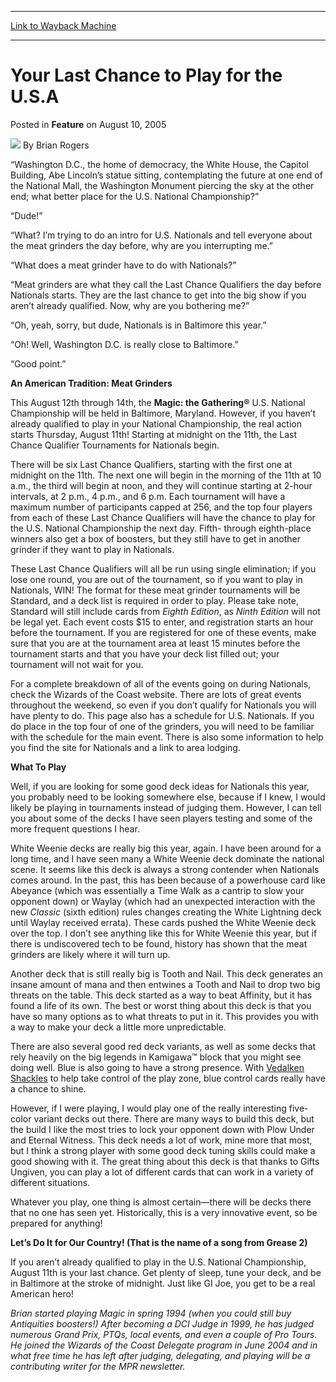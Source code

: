
---
[Link to Wayback Machine](https://web.archive.org/web/20211018183033/https://magic.wizards.com/en/articles/archive/feature/your-last-chance-play-usa-2005-08-10)

[_metadata_:author]:- "Brian Rogers"
[_metadata_:description]:- "“Washington D.C., the home of democracy, the White House, the Capitol Building, Abe Lincoln’s statue sitting, contemplating the future at one end of the National Mall, the Washington Monument piercing the sky at the other end; what better place for the U.S. National Championship?” “Dude!” “What? I’m trying to do an intro for U.S. Nationals and tell everyone about the meat"
[_metadata_:generator]:- "Drupal 7 (http://drupal.org)"
[_metadata_:publish_date]:- "2005-08-10"
[_metadata_:title]:- "Your Last Chance to Play for the U.S.A"
[_metadata_:wayback_capture_timestamp]:- "2021-10-18 18:30:33+00:00"
[_metadata_:wayback_raw_url]:- "https://web.archive.org/web/20211018183033id_/https://magic.wizards.com/en/articles/archive/feature/your-last-chance-play-usa-2005-08-10"
[_metadata_:wayback_url]:- "https://magic.wizards.com/en/articles/archive/feature/your-last-chance-play-usa-2005-08-10"
---


Your Last Chance to Play for the U.S.A
======================================



 Posted in **Feature**
 on August 10, 2005 






![](https://media.magic.wizards.com/styles/auth_small/public/generic-avatar-150_333.png)
By Brian Rogers











“Washington D.C., the home of democracy, the White House, the Capitol Building, Abe Lincoln’s statue sitting, contemplating the future at one end of the National Mall, the Washington Monument piercing the sky at the other end; what better place for the U.S. National Championship?”


“Dude!”


“What? I’m trying to do an intro for U.S. Nationals and tell everyone about the meat grinders the day before, why are you interrupting me.”


“What does a meat grinder have to do with Nationals?”


“Meat grinders are what they call the Last Chance Qualifiers the day before Nationals starts. They are the last chance to get into the big show if you aren’t already qualified. Now, why are you bothering me?”


“Oh, yeah, sorry, but dude, Nationals is in Baltimore this year.”


“Oh! Well, Washington D.C. is really close to Baltimore.”


“Good point.”


**An American Tradition: Meat Grinders**


This August 12th through 14th, the **Magic: the Gathering®** U.S. National Championship will be held in Baltimore, Maryland. However, if you haven’t already qualified to play in your National Championship, the real action starts Thursday, August 11th! Starting at midnight on the 11th, the Last Chance Qualifier Tournaments for Nationals begin.


There will be six Last Chance Qualifiers, starting with the first one at midnight on the 11th. The next one will begin in the morning of the 11th at 10 a.m., the third will begin at noon, and they will continue starting at 2-hour intervals, at 2 p.m., 4 p.m., and 6 p.m. Each tournament will have a maximum number of participants capped at 256, and the top four players from each of these Last Chance Qualifiers will have the chance to play for the U.S. National Championship the next day. Fifth- through eighth-place winners also get a box of boosters, but they still have to get in another grinder if they want to play in Nationals.


These Last Chance Qualifiers will all be run using single elimination; if you lose one round, you are out of the tournament, so if you want to play in Nationals, WIN! The format for these meat grinder tournaments will be Standard, and a deck list is required in order to play. Please take note, Standard will still include cards from *Eighth Edition*, as *Ninth Edition* will not be legal yet. Each event costs $15 to enter, and registration starts an hour before the tournament. If you are registered for one of these events, make sure that you are at the tournament area at least 15 minutes before the tournament starts and that you have your deck list filled out; your tournament will not wait for you.


For a complete breakdown of all of the events going on during Nationals, check the Wizards of the Coast website. There are lots of great events throughout the weekend, so even if you don’t qualify for Nationals you will have plenty to do. This page also has a schedule for U.S. Nationals. If you do place in the top four of one of the grinders, you will need to be familiar with the schedule for the main event. There is also some information to help you find the site for Nationals and a link to area lodging.


**What To Play**


Well, if you are looking for some good deck ideas for Nationals this year, you probably need to be looking somewhere else, because if I knew, I would likely be playing in tournaments instead of judging them. However, I can tell you about some of the decks I have seen players testing and some of the more frequent questions I hear. 


White Weenie decks are really big this year, again. I have been around for a long time, and I have seen many a White Weenie deck dominate the national scene. It seems like this deck is always a strong contender when Nationals comes around. In the past, this has been because of a powerhouse card like Abeyance (which was essentially a Time Walk as a cantrip to slow your opponent down) or Waylay (which had an unexpected interaction with the new *Classic* (sixth edition) rules changes creating the White Lightning deck until Waylay received errata). These cards pushed the White Weenie deck over the top. I don’t see anything like this for White Weenie this year, but if there is undiscovered tech to be found, history has shown that the meat grinders are likely where it will turn up.


Another deck that is still really big is Tooth and Nail. This deck generates an insane amount of mana and then entwines a Tooth and Nail to drop two big threats on the table. This deck started as a way to beat Affinity, but it has found a life of its own. The best or worst thing about this deck is that you have so many options as to what threats to put in it. This provides you with a way to make your deck a little more unpredictable.


There are also several good red deck variants, as well as some decks that rely heavily on the big legends in Kamigawa™ block that you might see doing well. Blue is also going to have a strong presence. With [Vedalken Shackles](https://gatherer.wizards.com/Pages/Card/Details.aspx?name=Vedalken+Shackles) to help take control of the play zone, blue control cards really have a chance to shine.


However, if I were playing, I would play one of the really interesting five-color variant decks out there. There are many ways to build this deck, but the build I like the most tries to lock your opponent down with Plow Under and Eternal Witness. This deck needs a lot of work, mine more that most, but I think a strong player with some good deck tuning skills could make a good showing with it. The great thing about this deck is that thanks to Gifts Ungiven, you can play a lot of different cards that can work in a variety of different situations.


Whatever you play, one thing is almost certain—there will be decks there that no one has seen yet. Historically, this is a very innovative event, so be prepared for anything!


**Let’s Do It for Our Country! (That is the name of a song from Grease 2)**


If you aren’t already qualified to play in the U.S. National Championship, August 11th is your last chance. Get plenty of sleep, tune your deck, and be in Baltimore at the stroke of midnight. Just like GI Joe, you get to be a real American hero!


*Brian started playing Magic in spring 1994 (when you could still buy Antiquities boosters!) After becoming a DCI Judge in 1999, he has judged numerous Grand Prix, PTQs, local events, and even a couple of Pro Tours. He joined the Wizards of the Coast Delegate program in June 2004 and in what free time he has left after judging, delegating, and playing will be a contributing writer for the MPR newsletter.*







